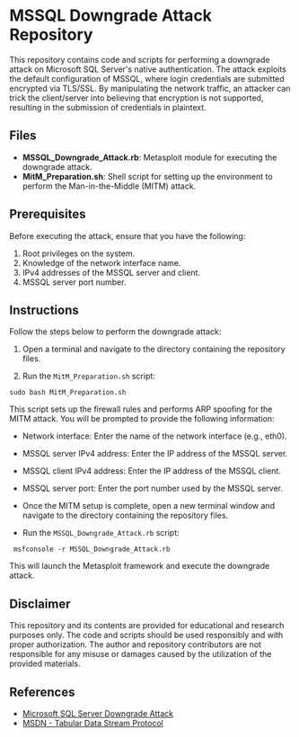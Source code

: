 # MSSQL Downgrade Attack Repository

This repository contains code and scripts for performing a downgrade attack on Microsoft SQL Server's native authentication. The attack exploits the default configuration of MSSQL, where login credentials are submitted encrypted via TLS/SSL. By manipulating the network traffic, an attacker can trick the client/server into believing that encryption is not supported, resulting in the submission of credentials in plaintext.

## Files

- **MSSQL_Downgrade_Attack.rb**: Metasploit module for executing the downgrade attack.
- **MitM_Preparation.sh**: Shell script for setting up the environment to perform the Man-in-the-Middle (MITM) attack.

## Prerequisites

Before executing the attack, ensure that you have the following:

1. Root privileges on the system.
2. Knowledge of the network interface name.
3. IPv4 addresses of the MSSQL server and client.
4. MSSQL server port number.

## Instructions

Follow the steps below to perform the downgrade attack:

1. Open a terminal and navigate to the directory containing the repository files.
    
2. Run the `MitM_Preparation.sh` script:
```shell
sudo bash MitM_Preparation.sh
```

This script sets up the firewall rules and performs ARP spoofing for the MITM attack. You will be prompted to provide the following information:

- Network interface: Enter the name of the network interface (e.g., eth0).
- MSSQL server IPv4 address: Enter the IP address of the MSSQL server.
- MSSQL client IPv4 address: Enter the IP address of the MSSQL client.
- MSSQL server port: Enter the port number used by the MSSQL server.
- Once the MITM setup is complete, open a new terminal window and navigate to the directory containing the repository files.
    
- Run the `MSSQL_Downgrade_Attack.rb` script:
```shell
 msfconsole -r MSSQL_Downgrade_Attack.rb
```    

 This will launch the Metasploit framework and execute the downgrade attack.   
 


## Disclaimer

This repository and its contents are provided for educational and research purposes only. The code and scripts should be used responsibly and with proper authorization. The author and repository contributors are not responsible for any misuse or damages caused by the utilization of the provided materials.

## References

- [Microsoft SQL Server Downgrade Attack](http://f0rki.at/microsoft-sql-server-downgrade-attack.html)
- [MSDN - Tabular Data Stream Protocol](http://msdn.microsoft.com/en-us/library/dd304523%28v=PROT.13%29.aspx)

